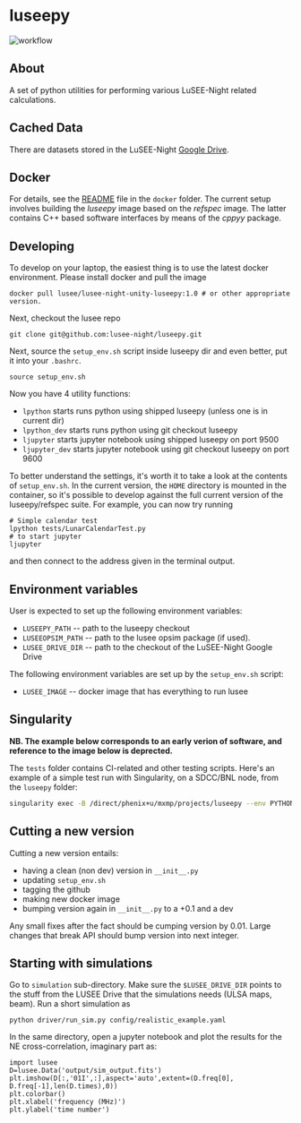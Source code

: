 # luseepy
![workflow](https://github.com/lusee-night/luseepy/actions/workflows/luseepy-test.yml/badge.svg)

## About
A set of python utilities for performing various LuSEE-Night related calculations.


## Cached Data

There are datasets stored in the LuSEE-Night [Google Drive](https://drive.google.com/drive/folders/0AM52i9DVjqkAUk9PVA).

## Docker
For details, see the [README](docker/README.md) file in the `docker` folder. The current setup
involves building the _luseepy_ image based on the _refspec_ image. The latter contains C++ based
software interfaces by means of the _cppyy_ package.

## Developing

To develop on your laptop, the easiest thing is to use the latest docker environment.
Please install docker and pull the image

```
docker pull lusee/lusee-night-unity-luseepy:1.0 # or other appropriate version.
```
Next, checkout the lusee repo
```
git clone git@github.com:lusee-night/luseepy.git
```

Next, source the `setup_env.sh` script inside luseepy dir and even better, put it into your `.bashrc`.

```
source setup_env.sh
```

Now you have 4 utility functions:
 * `lpython` starts runs python using shipped luseepy (unless one is in current dir)
 * `lpython_dev` starts runs python using git checkout luseepy 
 * `ljupyter` starts jupyter notebook using shipped luseepy on port 9500
 * `ljupyter_dev` starts jupyter notebook using git checkout luseepy on port 9600
 
To better understand the settings, it's worth it to take a look at the contents of `setup_env.sh`.
In the current version, the `HOME` directory is mounted in the container, so it's possible to
develop against the full current version of the luseepy/refspec suite. For example, you can now try running

```
# Simple calendar test
lpython tests/LunarCalendarTest.py
# to start jupyter
ljupyter
```
and then connect to the address given in the terminal output.

## Environment variables

User is expected to set up the following environment variables:

 * `LUSEEPY_PATH` -- path to the luseepy checkout
 * `LUSEEOPSIM_PATH` -- path to the lusee opsim package (if used).
 * `LUSEE_DRIVE_DIR` -- path to the checkout of the LuSEE-Night Google Drive
 
The following environment variables are set up by the `setup_env.sh` script:

 * `LUSEE_IMAGE` -- docker image that has everything to run lusee



## Singularity

__NB. The example below corresponds to an early verion of software, and reference to the image below is deprected.__

The `tests` folder contains CI-related and other testing scripts. Here's an example
of a simple test run with Singularity, on a SDCC/BNL node, from the `luseepy` folder:

```bash
singularity exec -B /direct/phenix+u/mxmp/projects/luseepy --env PYTHONPATH=/direct/phenix+u/mxmp/projects/luseepy docker://lusee/lusee-night-foundation:0.1 ./tests/LunarCalendarTest.py
```


## Cutting a new version

Cutting a new version entails:
 * having a clean (non dev) version in `__init__.py`
 * updating `setup_env.sh`
 * tagging the github
 * making new docker image
 * bumping version again in `__init__.py` to a +0.1 and a dev
 
Any small fixes after the fact should be cumping version by 0.01.
Large changes that break API should bump version into next integer.


## Starting with simulations

Go to `simulation` sub-directory. Make sure the `$LUSEE_DRIVE_DIR` points to the stuff from the LUSEE Drive that the simulations needs (ULSA maps, beam). Run a short simulation as

```
python driver/run_sim.py config/realistic_example.yaml
```

In the same directory, open a jupyter notebook and plot the results for the NE cross-correlation, imaginary part as:
```
import lusee
D=lusee.Data('output/sim_output.fits')
plt.imshow(D[:,'01I',:],aspect='auto',extent=(D.freq[0], D.freq[-1],len(D.times),0))
plt.colorbar()
plt.xlabel('frequency (MHz)')
plt.ylabel('time number')
```
